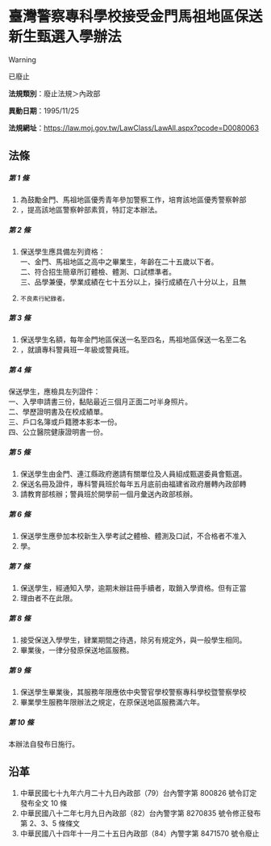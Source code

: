 # 臺灣警察專科學校接受金門馬祖地區保送新生甄選入學辦法


> [!WARNING]
> 已廢止


**法規類別**：廢止法規＞內政部

**異動日期**：1995/11/25  

**法規網址**：https://law.moj.gov.tw/LawClass/LawAll.aspx?pcode=D0080063



## 法條
##### 第 1 條
1. 為鼓勵金門、馬祖地區優秀青年參加警察工作，培育該地區優秀警察幹部
1. ，提高該地區警察幹部素質，特訂定本辦法。

##### 第 2 條
1. 保送學生應具備左列資格：  
一、金門、馬祖地區之高中之畢業生，年齡在二十五歲以下者。  
二、符合招生簡章所訂體檢、體測、口試標準者。  
三、品學兼優，學業成績在七十五分以上，操行成績在八十分以上，且無
1.     不良素行紀錄者。

##### 第 3 條
1. 保送學生名額，每年金門地區保送一名至四名，馬祖地區保送一名至二名
1. ，就讀專科警員班一年級或警員班。

##### 第 4 條
保送學生，應檢具左列證件：  
一、入學申請書三份，黏貼最近三個月正面二吋半身照片。  
二、學歷證明書及在校成績單。  
三、戶口名簿或戶籍謄本影本一份。  
四、公立醫院健康證明書一份。

##### 第 5 條
1. 保送學生由金門、連江縣政府邀請有關單位及人員組成甄選委員會甄選。
1. 保送名冊及證件，專科警員班於每年五月底前由福建省政府層轉內政部轉
1. 請教育部核辦；警員班於開學前一個月彙送內政部核辦。

##### 第 6 條
1. 保送學生應參加本校新生入學考試之體檢、體測及口試，不合格者不准入
1. 學。

##### 第 7 條
1. 保送學生，經通知入學，逾期未辦註冊手續者，取銷入學資格。但有正當
1. 理由者不在此限。

##### 第 8 條
1. 接受保送入學學生，肄業期間之待遇，除另有規定外，與一般學生相同。
1. 畢業後，一律分發原保送地區服務。

##### 第 9 條
1. 保送學生畢業後，其服務年限應依中央警官學校警察專科學校暨警察學校
1. 畢業學生服務年限辦法之規定，在原保送地區服務滿六年。

##### 第 10 條
本辦法自發布日施行。

## 沿革
1. 中華民國七十九年六月二十九日內政部（79）台內警字第 800826 號令訂定發布全文 10 條
1. 中華民國八十二年七月九日內政部（82）台內警字第 8270835  號令修正發布第 2、3、5  條條文
1. 中華民國八十四年十一月二十五日內政部（84）內警字第 8471570  號令廢止
